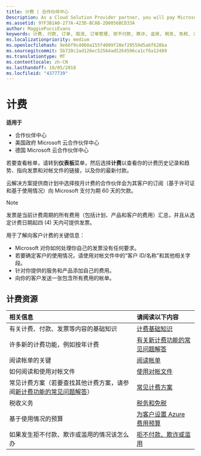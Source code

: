 ```yaml
---
title: 计费 | 合作伙伴中心
Description: As a Cloud Solution Provider partner, you will pay Microsoft 60 days in arrears for the license-based and usage-based subscriptions of your customers.
ms.assetid: 97F3B1A0-277A-423D-BC8B-2D0056BCD33A
author: MaggiePucciEvans
keywords: 计费, 付款, 订单, 取消, 订单管理, 拒不付款, 欺诈, 滥用, 税务, 免税, 对帐文件, 对帐文件
ms.localizationpriority: medium
ms.openlocfilehash: 9e66f9c4060a155f4099f28ef29559d5a6f628ba
ms.sourcegitcommit: 5b720c2ad126ec52564ad5264596ca1cf6a12489
ms.translationtype: MT
ms.contentlocale: zh-CN
ms.lasthandoff: 10/05/2018
ms.locfileid: "4377739"
---
```

# <a name="billing"></a>计费

**适用于**

-  合作伙伴中心
-  美国政府 Microsoft 云合作伙伴中心
-  德国 Microsoft 云合作伙伴中心

若要查看帐单，请转到**仪表板**菜单，然后选择**计费**以查看你的计费历史记录和趋势、指向发票和对帐文件的链接，以及你的最新付款。

云解决方案提供商计划中选择按月计费的合作伙伴会为其客户的订阅（基于许可证和基于使用情况）向 Microsoft 支付为期 60 天的欠款。

> [!NOTE]  
> 发票是当前计费周期的所有费用（包括计划、产品和客户的费用）汇总，并且从选定计费日期起四 (4) 天内可提供发票。

用于了解向客户计费的关键信息：

-   Microsoft 对你如何处理你自己的发票没有任何要求。
-   若要确定客户的使用情况，请使用对帐文件中的“客户 ID/名称”和其他相关字段。
-   针对你提供的服务和产品添加自己的费用。
-   向你的客户发送一张包含所有费用的帐单。

## <a name="billing-resources"></a>计费资源
|**相关信息**   |**请阅读以下内容**    |
|:-----------------------------|:-----------------|
|有关计费、付款、发票等内容的基础知识   |[计费基础知识](billing-basics.md)
|许多新的计费功能，例如按年计费   |[有关新计费功能的常见问题解答](faq-about-new-billing-features.md)|
|阅读帐单的关键   |[阅读帐单](read-your-bill.md)   |
|如何阅读和使用对帐文件   |[使用对帐文件](use-the-reconciliation-files.md)|
|常见计费方案（若要查找其他计费方案，请参阅[新计费功能的常见问题解答](faq-about-new-billing-features.md)）|[常见计费方案](common-billing-scenarios.md)|
|税收义务   | [税务和免税](tax-and-tax-exemptions.md)|
|基于使用情况的预算    |[为客户设置 Azure 费用预算](set-an-azure-spending-budget-for-your-customers.md)|
|如果发生拒不付款、欺诈或滥用的情况该怎么办   |[拒不付款、欺诈或滥用](non-payment--fraud--or-misuse.md)|




















